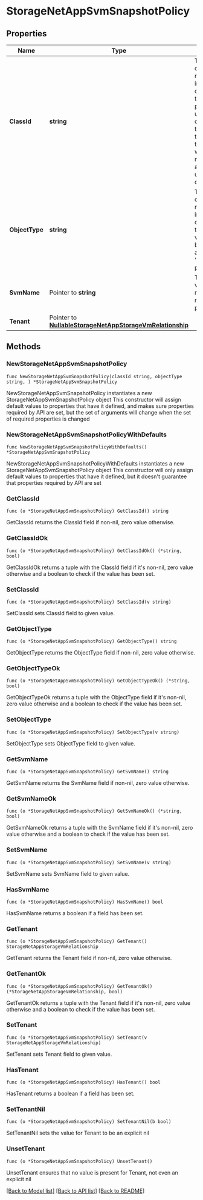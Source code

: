 # StorageNetAppSvmSnapshotPolicy

## Properties

Name | Type | Description | Notes
------------ | ------------- | ------------- | -------------
**ClassId** | **string** | The fully-qualified name of the instantiated, concrete type. This property is used as a discriminator to identify the type of the payload when marshaling and unmarshaling data. | [default to "storage.NetAppSvmSnapshotPolicy"]
**ObjectType** | **string** | The fully-qualified name of the instantiated, concrete type. The value should be the same as the &#39;ClassId&#39; property. | [default to "storage.NetAppSvmSnapshotPolicy"]
**SvmName** | Pointer to **string** | The storage virtual machine name for the policy. | [optional] [readonly] 
**Tenant** | Pointer to [**NullableStorageNetAppStorageVmRelationship**](StorageNetAppStorageVmRelationship.md) |  | [optional] 

## Methods

### NewStorageNetAppSvmSnapshotPolicy

`func NewStorageNetAppSvmSnapshotPolicy(classId string, objectType string, ) *StorageNetAppSvmSnapshotPolicy`

NewStorageNetAppSvmSnapshotPolicy instantiates a new StorageNetAppSvmSnapshotPolicy object
This constructor will assign default values to properties that have it defined,
and makes sure properties required by API are set, but the set of arguments
will change when the set of required properties is changed

### NewStorageNetAppSvmSnapshotPolicyWithDefaults

`func NewStorageNetAppSvmSnapshotPolicyWithDefaults() *StorageNetAppSvmSnapshotPolicy`

NewStorageNetAppSvmSnapshotPolicyWithDefaults instantiates a new StorageNetAppSvmSnapshotPolicy object
This constructor will only assign default values to properties that have it defined,
but it doesn't guarantee that properties required by API are set

### GetClassId

`func (o *StorageNetAppSvmSnapshotPolicy) GetClassId() string`

GetClassId returns the ClassId field if non-nil, zero value otherwise.

### GetClassIdOk

`func (o *StorageNetAppSvmSnapshotPolicy) GetClassIdOk() (*string, bool)`

GetClassIdOk returns a tuple with the ClassId field if it's non-nil, zero value otherwise
and a boolean to check if the value has been set.

### SetClassId

`func (o *StorageNetAppSvmSnapshotPolicy) SetClassId(v string)`

SetClassId sets ClassId field to given value.


### GetObjectType

`func (o *StorageNetAppSvmSnapshotPolicy) GetObjectType() string`

GetObjectType returns the ObjectType field if non-nil, zero value otherwise.

### GetObjectTypeOk

`func (o *StorageNetAppSvmSnapshotPolicy) GetObjectTypeOk() (*string, bool)`

GetObjectTypeOk returns a tuple with the ObjectType field if it's non-nil, zero value otherwise
and a boolean to check if the value has been set.

### SetObjectType

`func (o *StorageNetAppSvmSnapshotPolicy) SetObjectType(v string)`

SetObjectType sets ObjectType field to given value.


### GetSvmName

`func (o *StorageNetAppSvmSnapshotPolicy) GetSvmName() string`

GetSvmName returns the SvmName field if non-nil, zero value otherwise.

### GetSvmNameOk

`func (o *StorageNetAppSvmSnapshotPolicy) GetSvmNameOk() (*string, bool)`

GetSvmNameOk returns a tuple with the SvmName field if it's non-nil, zero value otherwise
and a boolean to check if the value has been set.

### SetSvmName

`func (o *StorageNetAppSvmSnapshotPolicy) SetSvmName(v string)`

SetSvmName sets SvmName field to given value.

### HasSvmName

`func (o *StorageNetAppSvmSnapshotPolicy) HasSvmName() bool`

HasSvmName returns a boolean if a field has been set.

### GetTenant

`func (o *StorageNetAppSvmSnapshotPolicy) GetTenant() StorageNetAppStorageVmRelationship`

GetTenant returns the Tenant field if non-nil, zero value otherwise.

### GetTenantOk

`func (o *StorageNetAppSvmSnapshotPolicy) GetTenantOk() (*StorageNetAppStorageVmRelationship, bool)`

GetTenantOk returns a tuple with the Tenant field if it's non-nil, zero value otherwise
and a boolean to check if the value has been set.

### SetTenant

`func (o *StorageNetAppSvmSnapshotPolicy) SetTenant(v StorageNetAppStorageVmRelationship)`

SetTenant sets Tenant field to given value.

### HasTenant

`func (o *StorageNetAppSvmSnapshotPolicy) HasTenant() bool`

HasTenant returns a boolean if a field has been set.

### SetTenantNil

`func (o *StorageNetAppSvmSnapshotPolicy) SetTenantNil(b bool)`

 SetTenantNil sets the value for Tenant to be an explicit nil

### UnsetTenant
`func (o *StorageNetAppSvmSnapshotPolicy) UnsetTenant()`

UnsetTenant ensures that no value is present for Tenant, not even an explicit nil

[[Back to Model list]](../README.md#documentation-for-models) [[Back to API list]](../README.md#documentation-for-api-endpoints) [[Back to README]](../README.md)



